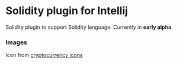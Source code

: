 # Solidity plugin for Intellij

Solidity plugin to support Solidity language. Currently in **early alpha**

### Images
Icon from [cryptocurrency icons](https://github.com/cjdowner/cryptocurrency-icons)